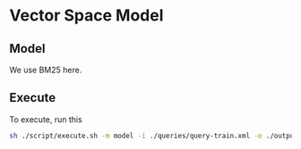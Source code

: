 # Vector Space Model

## Model

We use BM25 here.

## Execute

To execute, run this

```bash
sh ./script/execute.sh -m model -i ./queries/query-train.xml -o ./output/ranking-train.csv -d ./CIRB010/
```
